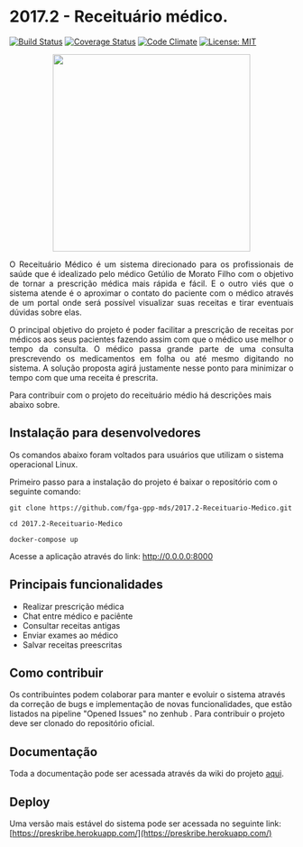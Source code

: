 # 2017.2 - Receituário médico.
[![Build Status](https://travis-ci.org/fga-gpp-mds/2017.2-Receituario-Medico.svg?branch=master)](https://travis-ci.org/fga-gpp-mds/2017.2-Receituario-Medico)
[![Coverage Status](https://coveralls.io/repos/github/fga-gpp-mds/2017.2-Receituario-Medico/badge.svg)](https://coveralls.io/github/fga-gpp-mds/2017.2-Receituario-Medico)
[![Code Climate](https://codeclimate.com/github/fga-gpp-mds/2017.2-Receituario-Medico/badges/gpa.svg)](https://codeclimate.com/github/fga-gpp-mds/2017.2-Receituario-Medico)
[![License: MIT](https://img.shields.io/badge/License-MIT-blue.svg)](https://opensource.org/licenses/MIT)

<p align="center"><img src="https://raw.githubusercontent.com/wiki/fga-gpp-mds/2017.2-Receituario-Medico/imagens/logo/logo.png" width="350px"></p>


<p align="justify">O Receituário Médico é um sistema direcionado para os profissionais de saúde que é idealizado pelo médico Getúlio de Morato Filho com o objetivo de tornar a prescrição médica mais rápida e fácil. E o outro viés que o sistema atende é o aproximar o contato do paciente com o médico através de um portal onde será possível visualizar suas receitas e tirar eventuais dúvidas sobre elas.</p>

<p align="justify">O principal objetivo do projeto é poder facilitar a prescrição de receitas por médicos aos seus pacientes fazendo assim com que o médico use melhor o tempo da consulta. O médico passa grande parte de uma consulta prescrevendo os medicamentos em folha ou até mesmo digitando no sistema. A solução proposta agirá justamente nesse ponto para minimizar o tempo com que uma receita é prescrita.</p>

Para contribuir com o projeto do receituário médio há descrições mais abaixo sobre.


## Instalação para desenvolvedores

Os comandos abaixo foram voltados para usuários que utilizam o sistema operacional Linux.

Primeiro passo para a instalação do projeto é baixar o repositório com o seguinte comando:

```git clone https://github.com/fga-gpp-mds/2017.2-Receituario-Medico.git```

```cd 2017.2-Receituario-Medico```

```docker-compose up```

Acesse a aplicação através do link: http://0.0.0.0:8000


## Principais funcionalidades
* Realizar prescrição médica
* Chat entre médico e paciênte
* Consultar receitas antigas
* Enviar exames ao médico
* Salvar receitas preescritas


## Como contribuir

Os contribuintes podem colaborar para manter e evoluir o sistema através da correção de bugs e implementação de novas funcionalidades, que estão listados na pipeline "Opened Issues" no zenhub . Para contribuir o projeto deve ser clonado do repositório oficial.

## Documentação

Toda a documentação pode ser acessada através da wiki do projeto <a href="https://github.com/fga-gpp-mds/2017.2-Receituario-Medico/wiki">aqui</a>.

## Deploy

Uma versão mais estável do sistema pode ser acessada no seguinte link: [https://preskribe.herokuapp.com/](https://preskribe.herokuapp.com/)
